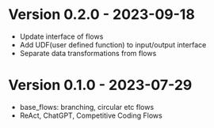 # Version 0.2.0 - 2023-09-18
- Update interface of flows
- Add UDF(user defined function) to input/output interface
- Separate data transformations from flows

# Version 0.1.0 - 2023-07-29
- base_flows: branching, circular etc flows
- ReAct, ChatGPT, Competitive Coding Flows

